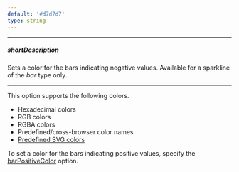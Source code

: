 ```yaml
---
default: '#d7d7d7'
type: string
---
```

---
##### shortDescription
Sets a color for the bars indicating negative values. Available for a sparkline of the *bar* type only.

---
This option supports the following colors.

* Hexadecimal colors
* RGB colors
* RGBA colors
* Predefined/cross-browser color names
* [Predefined SVG colors](https://www.w3.org/TR/SVG/types.html#ColorKeywords)

To set a color for the bars indicating positive values, specify the [barPositiveColor](/api-reference/20%20Data%20Visualization%20Widgets/60%20dxSparkline/1%20Configuration/barPositiveColor.md '/Documentation/ApiReference/Data_Visualization_Widgets/dxSparkline/Configuration/#barPositiveColor') option.